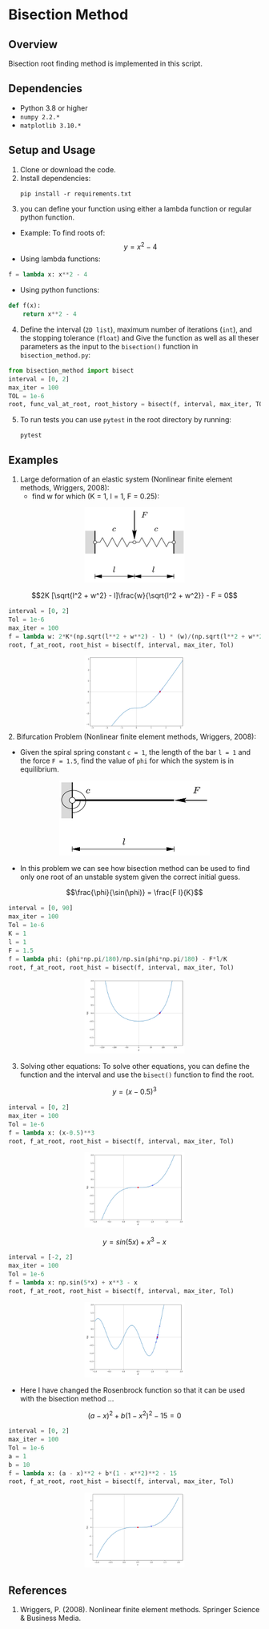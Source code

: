 # Bisection Method

## Overview
Bisection root finding method is implemented in this script.

## Dependencies
- Python 3.8 or higher
- `numpy 2.2.* `
- `matplotlib 3.10.*`

## Setup and Usage
1. Clone or download the code.
2. Install dependencies:
    ```
    pip install -r requirements.txt
    ```
3. you can define your function using either a lambda function or regular python function.
* Example: To find roots of:
$$y = x^2 - 4$$ 
* Using lambda functions:
```python
f = lambda x: x**2 - 4
```
* Using python functions:
```python
def f(x):
    return x**2 - 4
```
4. Define the interval (`2D list`), maximum number of iterations (`int`), and the stopping tolerance (`float`) and Give the function as well as all theser parameters as the input to the `bisection()` function in  `bisection_method.py`:
```python
from bisection_method import bisect
interval = [0, 2]
max_iter = 100
TOL = 1e-6
root, func_val_at_root, root_history = bisect(f, interval, max_iter, TOL)
```
5. To run tests you can use `pytest` in the root directory by running:
    ```
    pytest
    ```
## Examples
1. Large deformation of an elastic system (Nonlinear finite element methods, Wriggers, 2008):
    * find w for which (K = 1, l = 1, F = 0.25):

<div align="center">
<img src="../figs/large_def_elastic.png" width="200" height="150">
</div>

$$2K [\sqrt{l^2 + w^2} - l]\frac{w}{\sqrt{l^2 + w^2}} - F = 0$$

```python
interval = [0, 2]
Tol = 1e-6
max_iter = 100
f = lambda w: 2*K*(np.sqrt(l**2 + w**2) - l) * (w)/(np.sqrt(l**2 + w**2)) - F
root, f_at_root, root_hist = bisect(f, interval, max_iter, Tol)
```
<div align="center">
<img src="../figs/1_dof_problem.png" width="200" height="150">
</div>
2. Bifurcation Problem (Nonlinear finite element methods, Wriggers, 2008):

* Given the spiral spring constant `c = 1`, the length of the bar `l = 1` and the force `F = 1.5`, find the value of `phi` for which the system is in equilibrium.
<div align="center">
<img src="../figs/bifurcation.png" width="300" height="150">
</div>

* In this problem we can see how bisection method can be used to find only one root of an unstable system given the correct initial guess.

$$\frac{\phi}{\sin(\phi)} = \frac{F l}{K}$$

```python
interval = [0, 90]
max_iter = 100
Tol = 1e-6
K = 1
l = 1
F = 1.5
f = lambda phi: (phi*np.pi/180)/np.sin(phi*np.pi/180) - F*l/K
root, f_at_root, root_hist = bisect(f, interval, max_iter, Tol)
```
<div align="center">
<img src="../figs/bifurcation problem.png" width="200" height="150">
</div>

3. Solving other equations:
To solve other equations, you can define the function and the interval and use the `bisect()` function to find the root.

$$y = (x-0.5)^3$$

```python
interval = [0, 2]
max_iter = 100
Tol = 1e-6
f = lambda x: (x-0.5)**3
root, f_at_root, root_hist = bisect(f, interval, max_iter, Tol)
```
<div align="center">
<img src="../figs/eq1.png" width="200" height="150">
</div>

  

$$y = sin(5x) + x^3 - x$$

```python
interval = [-2, 2]
max_iter = 100
Tol = 1e-6
f = lambda x: np.sin(5*x) + x**3 - x
root, f_at_root, root_hist = bisect(f, interval, max_iter, Tol)
```
<div align="center">
<img src="../figs/eq2.png" width="200" height="150">
</div>

* Here I have changed the Rosenbrock function so that it can be used with the bisection method $\ldots$

$$(a - x)^2 + b(1 - x^2)^2 - 15 = 0$$

```python
interval = [0, 2]
max_iter = 100
Tol = 1e-6
a = 1
b = 10
f = lambda x: (a - x)**2 + b*(1 - x**2)**2 - 15
root, f_at_root, root_hist = bisect(f, interval, max_iter, Tol)
```
<div align="center">
<img src="../figs/eq3.png" width="200" height="150">
</div>

## References

1. Wriggers, P. (2008). Nonlinear finite element methods. Springer Science & Business Media.
